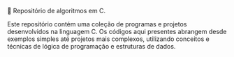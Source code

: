 👾 Repositório  de algoritmos em C. 

Este repositório contém uma coleção de programas e projetos desenvolvidos na linguagem C. Os códigos aqui presentes abrangem desde exemplos simples até projetos mais complexos, utilizando conceitos e técnicas de lógica de programação e estruturas de dados.
